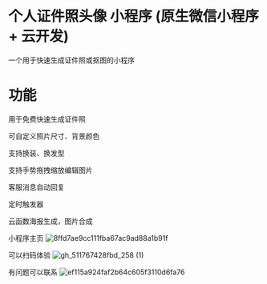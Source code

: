 # 个人证件照头像 小程序 (原生微信小程序 + 云开发)
一个用于快速生成证件照或抠图的小程序
# 功能
用于免费快速生成证件照

可自定义照片尺寸、背景颜色

支持换装、换发型

支持手势拖拽缩放编辑图片

客服消息自动回复

定时触发器

云函数海报生成，图片合成

小程序主页
![8ffd7ae9cc111fba67ac9ad88a1b91f](https://github.com/zhenhuamo/CertificatePhoto/assets/46718957/688b71b4-fb36-44ca-85a6-bfd21518e6b4)


可以扫码体验
![gh_511767428fbd_258 (1)](https://github.com/zhenhuamo/CertificatePhoto/assets/46718957/589655f5-e9e7-4c92-adfe-d75ddf99684c)

有问题可以联系
![ef115a924faf2b64c605f3110d6fa76](https://github.com/zhenhuamo/CertificatePhoto/assets/46718957/9ff4eb93-be9d-41fd-a3a2-4bdf78568093)


